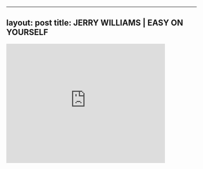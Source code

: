 

---
layout: post
title: JERRY WILLIAMS | EASY ON YOURSELF
---


<iframe width="420" height="315" src="http://www.youtube.com/embed/9pKmQUeHT1A" frameborder="0" allowfullscreen></iframe>


